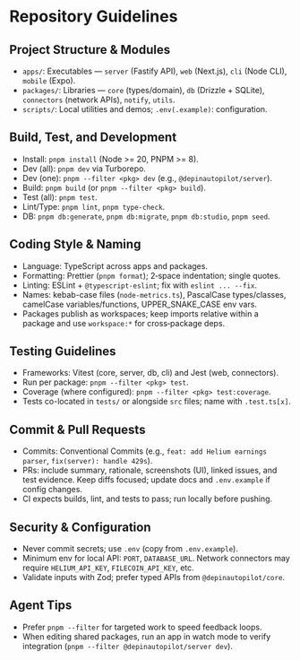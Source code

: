 # Repository Guidelines

## Project Structure & Modules
- `apps/`: Executables — `server` (Fastify API), `web` (Next.js), `cli` (Node CLI), `mobile` (Expo).
- `packages/`: Libraries — `core` (types/domain), `db` (Drizzle + SQLite), `connectors` (network APIs), `notify`, `utils`.
- `scripts/`: Local utilities and demos; `.env(.example)`: configuration.

## Build, Test, and Development
- Install: `pnpm install` (Node >= 20, PNPM >= 8).
- Dev (all): `pnpm dev` via Turborepo.
- Dev (one): `pnpm --filter <pkg> dev` (e.g., `@depinautopilot/server`).
- Build: `pnpm build` (or `pnpm --filter <pkg> build`).
- Test (all): `pnpm test`.
- Lint/Type: `pnpm lint`, `pnpm type-check`.
- DB: `pnpm db:generate`, `pnpm db:migrate`, `pnpm db:studio`, `pnpm seed`.

## Coding Style & Naming
- Language: TypeScript across apps and packages.
- Formatting: Prettier (`pnpm format`); 2‑space indentation; single quotes.
- Linting: ESLint + `@typescript-eslint`; fix with `eslint ... --fix`.
- Names: kebab-case files (`node-metrics.ts`), PascalCase types/classes, camelCase variables/functions, UPPER_SNAKE_CASE env vars.
- Packages publish as workspaces; keep imports relative within a package and use `workspace:*` for cross‑package deps.

## Testing Guidelines
- Frameworks: Vitest (core, server, db, cli) and Jest (web, connectors).
- Run per package: `pnpm --filter <pkg> test`.
- Coverage (where configured): `pnpm --filter <pkg> test:coverage`.
- Tests co-located in `tests/` or alongside `src` files; name with `.test.ts[x]`.

## Commit & Pull Requests
- Commits: Conventional Commits (e.g., `feat: add Helium earnings parser`, `fix(server): handle 429s`).
- PRs: include summary, rationale, screenshots (UI), linked issues, and test evidence. Keep diffs focused; update docs and `.env.example` if config changes.
- CI expects builds, lint, and tests to pass; run locally before pushing.

## Security & Configuration
- Never commit secrets; use `.env` (copy from `.env.example`).
- Minimum env for local API: `PORT`, `DATABASE_URL`. Network connectors may require `HELIUM_API_KEY`, `FILECOIN_API_KEY`, etc.
- Validate inputs with Zod; prefer typed APIs from `@depinautopilot/core`.

## Agent Tips
- Prefer `pnpm --filter` for targeted work to speed feedback loops.
- When editing shared packages, run an app in watch mode to verify integration (`pnpm --filter @depinautopilot/server dev`).
